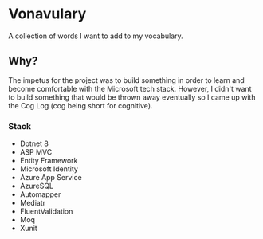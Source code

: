 # Vonavulary

A collection of words I want to add to my vocabulary.

## Why?

The impetus for the project was to build something in order to learn and 
become comfortable with the Microsoft tech stack. However, I didn't want to 
build something that would be thrown away eventually so I came up with the 
Cog Log (cog being short for cognitive).

### Stack
- Dotnet 8
- ASP MVC
- Entity Framework
- Microsoft Identity
- Azure App Service
- AzureSQL
- Automapper
- Mediatr
- FluentValidation
- Moq
- Xunit